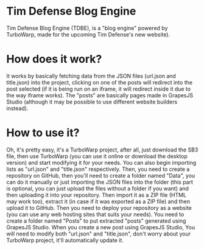 # Tim Defense Blog Engine

Tim Defense Blog Engine (TDBE), is a "blog engine" powered by TurboWarp, made for the upcoming Tim Defense's new website).

# How does it work?

It works by basically fetching data from the JSON files (url.json and title.json) into the project, clicking on one of the posts will redirect into the post selected (if it is being run on an iframe, it will redirect inside it due to the way iframe works). The "posts" are basically pages made in GrapesJS Studio (although it may be possible to use different website builders instead).

# How to use it?

Oh, it's pretty easy, it's a TurboWarp project, after all, just download the SB3 file, then use TurboWarp (you can use it online or download the desktop version) and start modifying it for your needs. You can also begin importing lists as "url.json" and "title.json" respectively. Then, you need to create a repository on GitHub, then you'll need to create a folder named "Data", you can do it manually or just importing the JSON files into the folder (this part is optional, you can just upload the files without a folder if you want) and then uploading it into your repository. Then import it as a ZIP file (HTML may work too), extract it (in case if it was exported as a ZIP file) and then upload it to GitHub. Then you need to deploy your repository as a website (you can use any web hosting sites that suits your needs). You need to create a folder named "Posts" to put extracted "posts" generated using GrapesJS Studio. When you create a new post using GrapesJS Studio, You will need to modify both "url.json" and "title.json", don't worry about your TurboWarp project, it'll automatically update it.
